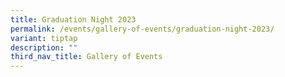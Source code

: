 ```yaml
---
title: Graduation Night 2023
permalink: /events/gallery-of-events/graduation-night-2023/
variant: tiptap
description: ""
third_nav_title: Gallery of Events
---
```

